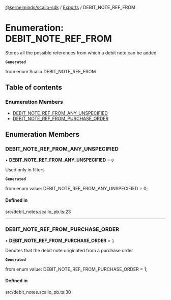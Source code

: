 [@kernelminds/scailo-sdk](../README.md) / [Exports](../modules.md) / DEBIT\_NOTE\_REF\_FROM

# Enumeration: DEBIT\_NOTE\_REF\_FROM

Stores all the possible references from which a debit note can be added

**`Generated`**

from enum Scailo.DEBIT_NOTE_REF_FROM

## Table of contents

### Enumeration Members

- [DEBIT\_NOTE\_REF\_FROM\_ANY\_UNSPECIFIED](DEBIT_NOTE_REF_FROM.md#debit_note_ref_from_any_unspecified)
- [DEBIT\_NOTE\_REF\_FROM\_PURCHASE\_ORDER](DEBIT_NOTE_REF_FROM.md#debit_note_ref_from_purchase_order)

## Enumeration Members

### DEBIT\_NOTE\_REF\_FROM\_ANY\_UNSPECIFIED

• **DEBIT\_NOTE\_REF\_FROM\_ANY\_UNSPECIFIED** = ``0``

Used only in filters

**`Generated`**

from enum value: DEBIT_NOTE_REF_FROM_ANY_UNSPECIFIED = 0;

#### Defined in

src/debit_notes.scailo_pb.ts:23

___

### DEBIT\_NOTE\_REF\_FROM\_PURCHASE\_ORDER

• **DEBIT\_NOTE\_REF\_FROM\_PURCHASE\_ORDER** = ``1``

Denotes that the debit note originated from a purchase order

**`Generated`**

from enum value: DEBIT_NOTE_REF_FROM_PURCHASE_ORDER = 1;

#### Defined in

src/debit_notes.scailo_pb.ts:30
